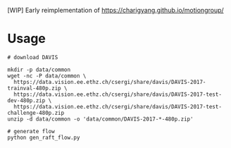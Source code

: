 [WIP] Early reimplementation of https://charigyang.github.io/motiongroup/

# Usage
```shell
# download DAVIS

mkdir -p data/common
wget -nc -P data/common \
  https://data.vision.ee.ethz.ch/csergi/share/davis/DAVIS-2017-trainval-480p.zip \
  https://data.vision.ee.ethz.ch/csergi/share/davis/DAVIS-2017-test-dev-480p.zip \
  https://data.vision.ee.ethz.ch/csergi/share/davis/DAVIS-2017-test-challenge-480p.zip
unzip -d data/common -o 'data/common/DAVIS-2017-*-480p.zip'

# generate flow
python gen_raft_flow.py
```
